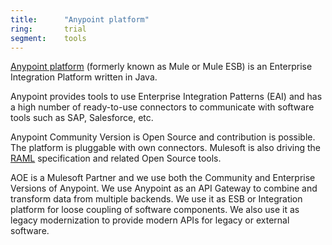 ```yaml
---
title:      "Anypoint platform"
ring:       trial
segment:    tools
---
```


[Anypoint platform](https://www.mulesoft.com/integration-resources) (formerly known as Mule or Mule ESB) is an Enterprise Integration Platform written in Java.

Anypoint provides tools to use Enterprise Integration Patterns (EAI) and has a high number of ready-to-use connectors to communicate with software tools such as SAP, Salesforce, etc.

Anypoint Community Version is Open Source and contribution is possible.
The platform is pluggable with own connectors.
Mulesoft is also driving the [RAML](/languages-and-frameworks/raml/) specification and related Open Source tools.

AOE is a Mulesoft Partner and we use both the Community and Enterprise Versions of Anypoint.
We use Anypoint as an API Gateway to combine and transform data from multiple backends.
We use it as ESB or Integration platform for loose coupling of software components.
We also use it as legacy modernization to provide modern APIs for legacy or external software.
